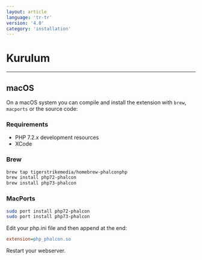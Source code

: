 ```yaml
---
layout: article
language: 'tr-tr'
version: '4.0'
category: 'installation'
---
```

# Kurulum

* * *

## macOS

On a macOS system you can compile and install the extension with `brew`, `macports` or the source code:

### Requirements

* PHP 7.2.x development resources
* XCode

<a name='installation-macos-brew'></a>

### Brew

```bash
brew tap tigerstrikemedia/homebrew-phalconphp
brew install php72-phalcon
brew install php73-phalcon
```

<a name='installation-macos-macports'></a>

### MacPorts

```bash
sudo port install php72-phalcon
sudo port install php73-phalcon
```

Edit your php.ini file and then append at the end:

```ini
extension=php_phalcon.so
```

Restart your webserver.